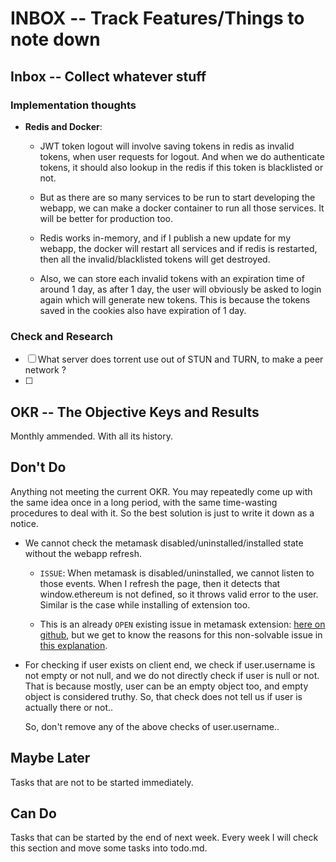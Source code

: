 # INBOX -- Track Features/Things to note down

## Inbox -- Collect whatever stuff

### Implementation thoughts

- **Redis and Docker**:
    
    - JWT token logout will involve saving tokens in redis as invalid tokens, when user requests for logout. 
    And when we do authenticate tokens, it should also lookup in the redis if this token is blacklisted or not.

    - But as there are so many services to be run to start developing the webapp, we can make a docker container to run all those services. It will be better for production too.

    - Redis works in-memory, and if I publish a new update for my webapp, the docker will restart all services and if redis is restarted, then all the invalid/blacklisted tokens will get destroyed.

    - Also, we can store each invalid tokens with an expiration time of around 1 day, as after 1 day, the user will obviously be asked to login again which will generate new tokens. This is because the tokens saved in the cookies also have expiration of 1 day.

### Check and Research

- [ ] What server does torrent use out of STUN and TURN, to make a peer network ?
- [ ] 

## OKR -- The Objective Keys and Results

Monthly ammended. With all its history.

## Don't Do

Anything not meeting the current OKR. You may repeatedly come up with the same idea once in a long period, with the same time-wasting procedures to deal with it. So the best solution is just to write it down as a notice.

- We cannot check the metamask disabled/uninstalled/installed state without the webapp refresh.

    - `ISSUE`: When metamask is disabled/uninstalled, we cannot listen to those events. When I refresh the page, then it detects that window.ethereum is not defined, so it throws valid error to the user. Similar is the case while installing of extension too.

    - This is an already `OPEN` existing issue in metamask extension: [here on github](https://github.com/MetaMask/metamask-extension/issues/5936), but we get to know the reasons for this non-solvable issue in [this explanation](https://github.com/MetaMask/metamask-extension/issues/5936#issuecomment-755741448).

- For checking if user exists on client end, we check if user.username is not empty or not null, and we do not directly check if user is null or not. That is because mostly, user can be an empty object too, and empty object is considered truthy. So, that check does not tell us if user is actually there or not..

    So, don't remove any of the above checks of user.username..

## Maybe Later

Tasks that are not to be started immediately.

## Can Do

Tasks that can be started by the end of next week. Every week I will check this section and move some tasks into todo.md.
